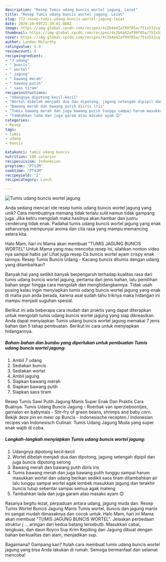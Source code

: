 ```yaml
---
description: "Resep Tumis udang buncis wortel jagung, Lezat"
title: "Resep Tumis udang buncis wortel jagung, Lezat"
slug: 772-resep-tumis-udang-buncis-wortel-jagung-lezat
date: 2020-10-09T21:39:01.860Z
image: https://img-global.cpcdn.com/recipes/4c2b4a42af99f85a/751x532cq70/tumis-udang-buncis-wortel-jagung-foto-resep-utama.jpg
thumbnail: https://img-global.cpcdn.com/recipes/4c2b4a42af99f85a/751x532cq70/tumis-udang-buncis-wortel-jagung-foto-resep-utama.jpg
cover: https://img-global.cpcdn.com/recipes/4c2b4a42af99f85a/751x532cq70/tumis-udang-buncis-wortel-jagung-foto-resep-utama.jpg
author: Landon McCarthy
ratingvalue: 4.9
reviewcount: 4
recipeingredient:
- "7 udang"
- " buncis"
- " wortel"
- " jagung"
- " bawang merah"
- " bawang putih"
- " saos tiram"
recipeinstructions:
- "Udangnya dipotong kecil-kecil"
- "Wortel dibelah menjadi dua dan dipotong, jagung setengah dipipil dan juga buncis dipotong serong"
- "Bawang merah dan bawang putih diiris iris"
- "Tumis bawang merah dan juga bawang putih tunggu sampai harum masukkan wortel dan udang berikan sedikit saos tiram ditambahkan air lalu tunggu sampai wortel agak lembek masukkan jagung dan terakhir buncis tutup sebentar sampai semua agak mateng"
- "Tambahkan lada dan juga garam atau masako ayam 😊"
categories:
- Resep
tags:
- tumis
- udang
- buncis

katakunci: tumis udang buncis 
nutrition: 188 calories
recipecuisine: Indonesian
preptime: "PT12M"
cooktime: "PT42M"
recipeyield: "2"
recipecategory: Lunch

---
```



![Tumis udang buncis wortel jagung](https://img-global.cpcdn.com/recipes/4c2b4a42af99f85a/751x532cq70/tumis-udang-buncis-wortel-jagung-foto-resep-utama.jpg)

Anda sedang mencari ide resep tumis udang buncis wortel jagung yang unik? Cara membuatnya memang tidak terlalu sulit namun tidak gampang juga. Jika keliru mengolah maka hasilnya akan hambar dan justru cenderung tidak enak. Padahal tumis udang buncis wortel jagung yang enak seharusnya mempunyai aroma dan cita rasa yang mampu memancing selera kita.

Halo Mam, hari ini Mama akan membuat &#34;TUMIS JAGUNG BUNCIS WORTEL&#34; Untuk Mama yang mau mencoba resep ini, silahkan nonton video nya sampai habis ya! Lihat juga resep Ca buncis wortel ayam crispy enak lainnya. Resep Tumis Buncis Udang - Kacang buncis ditumis dengan udang yang ditambahkan?

Banyak hal yang sedikit banyak berpengaruh terhadap kualitas rasa dari tumis udang buncis wortel jagung, pertama dari jenis bahan, lalu pemilihan bahan segar hingga cara mengolah dan menghidangkannya. Tidak usah pusing kalau ingin menyiapkan tumis udang buncis wortel jagung yang enak di mana pun anda berada, karena asal sudah tahu triknya maka hidangan ini mampu menjadi suguhan spesial.


Berikut ini ada beberapa cara mudah dan praktis yang dapat diterapkan untuk mengolah tumis udang buncis wortel jagung yang siap dikreasikan. Anda dapat menyiapkan Tumis udang buncis wortel jagung memakai 7 jenis bahan dan 5 tahap pembuatan. Berikut ini cara untuk menyiapkan hidangannya.

<!--inarticleads1-->

##### Bahan-bahan dan bumbu yang diperlukan untuk pembuatan Tumis udang buncis wortel jagung:

1. Ambil 7 udang
1. Sediakan  buncis
1. Sediakan  wortel
1. Ambil  jagung
1. Siapkan  bawang merah
1. Siapkan  bawang putih
1. Siapkan  saos tiram


Resep Tumis Sawi Putih Jagung Manis Super Enak Dan Praktis Cara Buatnya. Tumis Udang Buncis Jagung - Roerbak van sperzieboontjes, garnalen en babymais - Stir-fry of green beans, shrimps and baby corn. Bekijk deze pin en meer op Buncis - Indonesische recepten / Indonesian recipes van Indonesisch Culinair. Tumis Udang Jagung Muda yang super enak wajib di coba. 

<!--inarticleads2-->

##### Langkah-langkah menyiapkan Tumis udang buncis wortel jagung:

1. Udangnya dipotong kecil-kecil
1. Wortel dibelah menjadi dua dan dipotong, jagung setengah dipipil dan juga buncis dipotong serong
1. Bawang merah dan bawang putih diiris iris
1. Tumis bawang merah dan juga bawang putih tunggu sampai harum masukkan wortel dan udang berikan sedikit saos tiram ditambahkan air lalu tunggu sampai wortel agak lembek masukkan jagung dan terakhir buncis tutup sebentar sampai semua agak mateng
1. Tambahkan lada dan juga garam atau masako ayam 😊


Rasanya begitu lezat, perpaduan antara udang, jagung muda dan. Resep Tumis Wortel Buncis Jagung Manis Tumis wortel, buncis dan jagung manis ini sangat mudah dimasaknya dan cocok untuk. Halo Mam, hari ini Mama akan membuat &#34;TUMIS JAGUNG BUNCIS WORTEL&#34;. Jelaskan perbedaan struktur j … aringan dari kedua batang tersebutb. Masukkan cabai, lengkuas, dan daun Royco Sup Krim Kepiting dan Jagung dibuat dengan bahan berkualitas dari alam, menjadikan sup. 

Bagaimana? Gampang kan? Itulah cara membuat tumis udang buncis wortel jagung yang bisa Anda lakukan di rumah. Semoga bermanfaat dan selamat mencoba!

